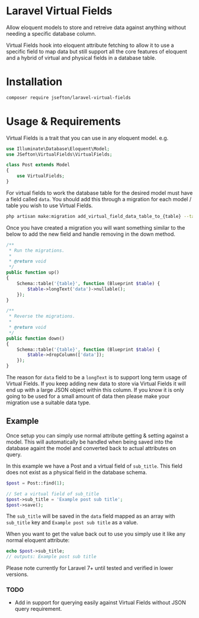 # Laravel Virtual Fields

Allow eloquent models to store and retreive data against anything without needing a specific database column.

Virtual Fields hook into eloquent attribute fetching to allow it to use a specific field to map data but still support all the core features of eloquent and a hybrid of virtual and physical fields in a database table.


# Installation

```bash
composer require jsefton/laravel-virtual-fields
```

# Usage & Requirements

Virtual Fields is a trait that you can use in any eloquent model. e.g.

```php
use Illuminate\Database\Eloquent\Model;
use JSefton\VirtualFields\VirtualFields;

class Post extends Model 
{
    use VirtualFields;
}
```

For virtual fields to work the database table for the desired model must have a field called `data`. You should add this through a migration for each model / table you wish to use Virtual Fields.

```bash
php artisan make:migration add_virtual_field_data_table_to_{table} --table={table}
```

Once you have created a migration you will want something similar to the below to add the new field and handle removing in the down method.
```php
/**
 * Run the migrations.
 *
 * @return void
 */
public function up()
{
    Schema::table('{table}', function (Blueprint $table) {
        $table->longText('data')->nullable();
    });
}

/**
 * Reverse the migrations.
 *
 * @return void
 */
public function down()
{
    Schema::table('{table}', function (Blueprint $table) {
        $table->dropColumn(['data']);
    });
}
```

The reason for `data` field to be a `longText` is to support long term usage of Virtual Fields. If you keep adding new data to store via Virtual Fields it will end up with a large JSON object within this column. If you know it is only going to be used for a small amount of data then please make your migration use a suitable data type.

## Example

Once setup you can simply use normal attribute getting & setting against a model. This will automatically be handled when being saved into the database againt the model and converted back to actual attributes on query.

In this example we have a Post and a virtual field of `sub_title`. This field does not exist as a physical field in the database schema.
```php
$post = Post::find(1);

// Set a virtual field of sub_title
$post->sub_title = 'Example post sub title';
$post->save();
```
The `sub_title` will be saved in the `data` field mapped as an array with `sub_title` key and `Example post sub title` as a value.

When you want to get the value back out to use you simply use it like any normal eloquent attribute:

```php
echo $post->sub_title;
// outputs: Example post sub title
```

Please note currently for Laravel 7+ until tested and verified in lower versions.

### TODO

- Add in support for querying easily against Virtual Fields without JSON query requirement.
